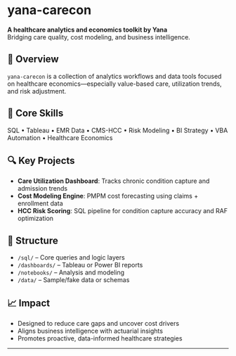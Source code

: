 # yana-carecon

**A healthcare analytics and economics toolkit by Yana**  
Bridging care quality, cost modeling, and business intelligence.

## 📌 Overview
`yana-carecon` is a collection of analytics workflows and data tools focused on healthcare economics—especially value-based care, utilization trends, and risk adjustment.

## 🧠 Core Skills
SQL • Tableau • EMR Data • CMS-HCC • Risk Modeling • BI Strategy • VBA Automation • Healthcare Economics

## 🔍 Key Projects
- **Care Utilization Dashboard**: Tracks chronic condition capture and admission trends
- **Cost Modeling Engine**: PMPM cost forecasting using claims + enrollment data
- **HCC Risk Scoring**: SQL pipeline for condition capture accuracy and RAF optimization

## 📁 Structure
- `/sql/` – Core queries and logic layers
- `/dashboards/` – Tableau or Power BI reports
- `/notebooks/` – Analysis and modeling
- `/data/` – Sample/fake data or schemas

## 📈 Impact
- Designed to reduce care gaps and uncover cost drivers
- Aligns business intelligence with actuarial insights
- Promotes proactive, data-informed healthcare strategies

---
